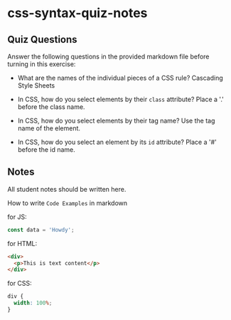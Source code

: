 # css-syntax-quiz-notes

## Quiz Questions

Answer the following questions in the provided markdown file before turning in this exercise:

- What are the names of the individual pieces of a CSS rule?
  Cascading Style Sheets

- In CSS, how do you select elements by their `class` attribute?
  Place a '.' before the class name.

- In CSS, how do you select elements by their tag name?
  Use the tag name of the element.

- In CSS, how do you select an element by its `id` attribute?
  Place a '#' before the id name.

## Notes

All student notes should be written here.

How to write `Code Examples` in markdown

for JS:

```javascript
const data = 'Howdy';
```

for HTML:

```html
<div>
  <p>This is text content</p>
</div>
```

for CSS:

```css
div {
  width: 100%;
}
```
